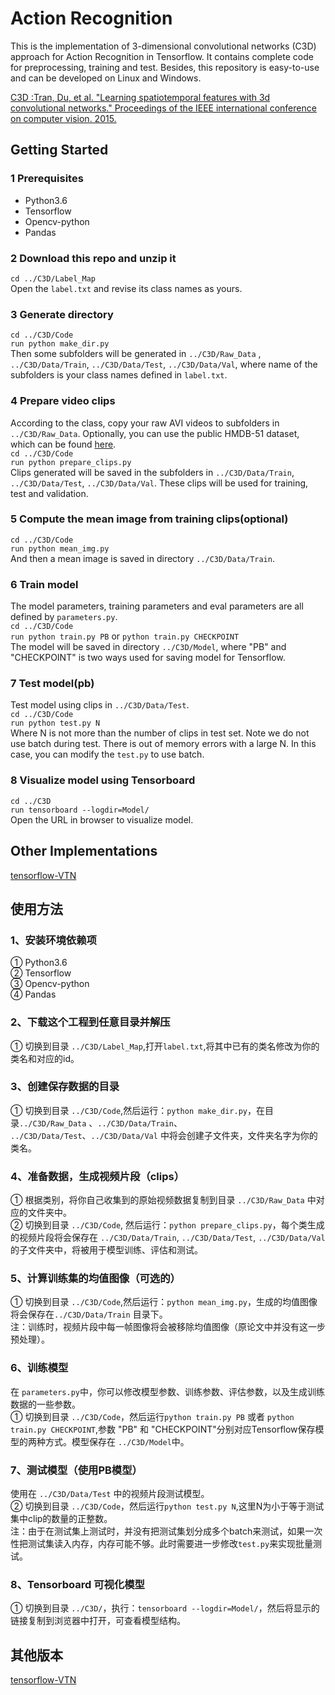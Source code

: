 # Action Recognition
This is the implementation of 3-dimensional convolutional networks (C3D) approach for Action Recognition in Tensorflow. It contains complete code for preprocessing, training and test. Besides, this repository is easy-to-use and can be developed on Linux and Windows.  

[C3D :Tran, Du, et al. "Learning spatiotemporal features with 3d convolutional networks." Proceedings of the IEEE international conference on computer vision. 2015.](https://arxiv.org/abs/1412.0767)

## Getting Started
### 1 Prerequisites  
* Python3.6  
* Tensorflow  
* Opencv-python  
* Pandas  

### 2 Download this repo and unzip it  
`cd ../C3D/Label_Map`  
Open the `label.txt` and revise its class names as yours.  

### 3 Generate directory  
`cd ../C3D/Code`  
`run python make_dir.py`  
Then some subfolders will be generated in `../C3D/Raw_Data` , `../C3D/Data/Train`,  `../C3D/Data/Test`, `../C3D/Data/Val`, where name of the subfolders is your class names defined in `label.txt`.  

### 4 Prepare video clips  
According to the class, copy your raw AVI videos to subfolders in `../C3D/Raw_Data`. Optionally, you can use the public HMDB-51 dataset, which can be found [here](http://serre-lab.clps.brown.edu/resource/hmdb-a-large-human-motion-database/).  
`cd ../C3D/Code`  
`run python prepare_clips.py`  
Clips generated will be saved in the subfolders in  `../C3D/Data/Train`,  `../C3D/Data/Test`, `../C3D/Data/Val`. These clips will be used for training, test and validation.

### 5 Compute the mean image from training clips(optional)  
`cd ../C3D/Code`  
`run python mean_img.py`    
And then a mean image is saved in directory `../C3D/Data/Train`.  

### 6 Train model
The model parameters, training parameters and eval parameters are all defined by `parameters.py`.  
`cd ../C3D/Code`  
`run python train.py PB` or `python train.py CHECKPOINT`  
The model will be saved in directory `../C3D/Model`, where "PB" and "CHECKPOINT" is two ways used for saving model for Tensorflow.  
 
### 7 Test model(pb)  
Test model using clips in `../C3D/Data/Test`.  
`cd ../C3D/Code`  
`run python test.py N`  
Where N is not more than the number of clips in test set. Note we do not use batch during test. There is out of memory errors with a large N. In this case, you can modify the `test.py` to use batch.    

### 8 Visualize model using Tensorboard  
`cd ../C3D`  
`run tensorboard --logdir=Model/`   
Open the URL in browser to visualize model.    

## Other Implementations
[tensorflow-VTN](https://github.com/xiaogangLi/tensorflow-VTN)


## 使用方法  

### 1、安装环境依赖项  
 ① Python3.6  
 ② Tensorflow  
 ③ Opencv-python  
 ④ Pandas  

### 2、下载这个工程到任意目录并解压  
① 切换到目录 `../C3D/Label_Map`,打开`label.txt`,将其中已有的类名修改为你的类名和对应的id。  

### 3、创建保存数据的目录  
① 切换到目录 `../C3D/Code`,然后运行：`python make_dir.py`，在目录`../C3D/Raw_Data` 、`../C3D/Data/Train`、 `../C3D/Data/Test`、`../C3D/Data/Val` 中将会创建子文件夹，文件夹名字为你的类名。  

### 4、准备数据，生成视频片段（clips）  
① 根据类别，将你自己收集到的原始视频数据复制到目录 `../C3D/Raw_Data` 中对应的文件夹中。  
② 切换到目录 `../C3D/Code`, 然后运行：`python prepare_clips.py`，每个类生成的视频片段将会保存在 `../C3D/Data/Train`,  `../C3D/Data/Test`, `../C3D/Data/Val` 的子文件夹中，将被用于模型训练、评估和测试。  

### 5、计算训练集的均值图像（可选的）  
① 切换到目录 `../C3D/Code`,然后运行：`python mean_img.py`，生成的均值图像将会保存在`../C3D/Data/Train` 目录下。  
注：训练时，视频片段中每一帧图像将会被移除均值图像（原论文中并没有这一步预处理）。  

### 6、训练模型  
在 `parameters.py`中，你可以修改模型参数、训练参数、评估参数，以及生成训练数据的一些参数。  
① 切换到目录 `../C3D/Code`，然后运行`python train.py PB` 或者 `python train.py CHECKPOINT`,参数 "PB" 和 "CHECKPOINT"分别对应Tensorflow保存模型的两种方式。模型保存在 `../C3D/Model`中。  

### 7、测试模型（使用PB模型）  
使用在 `../C3D/Data/Test` 中的视频片段测试模型。  
② 切换到目录 `../C3D/Code`，然后运行`python test.py N`,这里N为小于等于测试集中clip的数量的正整数。  
注：由于在测试集上测试时，并没有把测试集划分成多个batch来测试，如果一次性把测试集读入内存，内存可能不够。此时需要进一步修改`test.py`来实现批量测试。

### 8、Tensorboard 可视化模型  
① 切换到目录 `../C3D/`，执行：`tensorboard --logdir=Model/`，然后将显示的链接复制到浏览器中打开，可查看模型结构。  
  

## 其他版本
[tensorflow-VTN](https://github.com/xiaogangLi/tensorflow-VTN)

